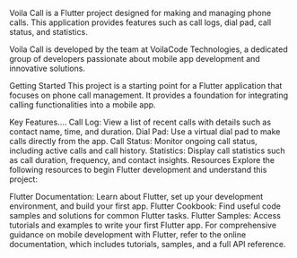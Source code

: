 
Voila Call is a Flutter project designed for making and managing phone calls. This application provides features such as call logs, dial pad, call status, and statistics.


Voila Call is developed by the team at VoilaCode Technologies, a dedicated group of developers passionate about mobile app development and innovative solutions.

Getting Started
This project is a starting point for a Flutter application that focuses on phone call management. It provides a foundation for integrating calling functionalities into a mobile app.

Key Features....
Call Log: View a list of recent calls with details such as contact name, time, and duration.
Dial Pad: Use a virtual dial pad to make calls directly from the app.
Call Status: Monitor ongoing call status, including active calls and call history.
Statistics: Display call statistics such as call duration, frequency, and contact insights.
Resources
Explore the following resources to begin Flutter development and understand this project:

Flutter Documentation: Learn about Flutter, set up your development environment, and build your first app.
Flutter Cookbook: Find useful code samples and solutions for common Flutter tasks.
Flutter Samples: Access tutorials and examples to write your first Flutter app.
For comprehensive guidance on mobile development with Flutter, refer to the online documentation, which includes tutorials, samples, and a full API reference.
